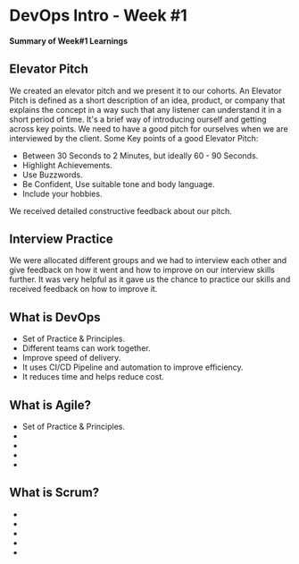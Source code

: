 # DevOps Intro - Week #1

#### Summary of Week#1 Learnings

## Elevator Pitch

We created an elevator pitch and we present it to our cohorts. An Elevator Pitch is defined as a short description of an idea, product, or company that explains the concept in a way such that any listener can understand it in a short period of time. It's a brief way of introducing ourself and getting across key points. We need to have a good pitch for ourselves when we are interviewed by the client. Some Key points of a good Elevator Pitch:

- Between 30 Seconds to 2 Minutes, but ideally 60 - 90 Seconds.
- Highlight Achievements.
- Use Buzzwords.
- Be Confident, Use suitable tone and body language.
- Include your hobbies.

We received detailed constructive feedback about our pitch.

## Interview Practice

We were allocated different groups and we had to interview each other and give feedback on how it went and how to improve on our interview skills further. It was very helpful as it gave us the chance to practice our skills and received feedback on how to improve it.

## What is DevOps
- Set of Practice & Principles.
- Different teams can work together.
- Improve speed of delivery.
- It uses CI/CD Pipeline and automation to improve efficiency.
- It reduces time and helps reduce cost.

## What is Agile?
- Set of Practice & Principles.
- 
-
-
-

## What is Scrum?
-
-
-
-
-
